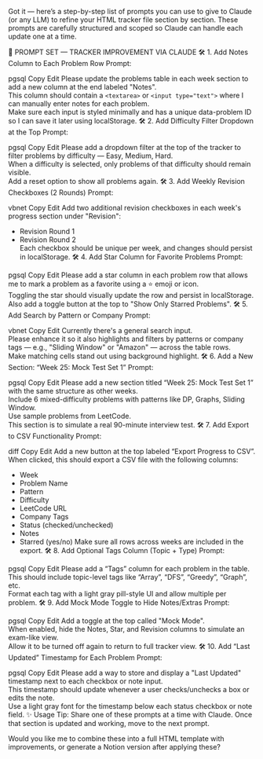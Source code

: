 Got it — here’s a step-by-step list of prompts you can use to give to Claude (or any LLM) to refine your HTML tracker file section by section. These prompts are carefully structured and scoped so Claude can handle each update one at a time.

🧩 PROMPT SET — TRACKER IMPROVEMENT VIA CLAUDE
🛠️ 1. Add Notes Column to Each Problem Row
Prompt:

pgsql
Copy
Edit
Please update the problems table in each week section to add a new column at the end labeled "Notes".  
This column should contain a `<textarea>` or `<input type="text">` where I can manually enter notes for each problem.  
Make sure each input is styled minimally and has a unique data-problem ID so I can save it later using localStorage.
🛠️ 2. Add Difficulty Filter Dropdown at the Top
Prompt:

pgsql
Copy
Edit
Please add a dropdown filter at the top of the tracker to filter problems by difficulty — Easy, Medium, Hard.  
When a difficulty is selected, only problems of that difficulty should remain visible.  
Add a reset option to show all problems again.
🛠️ 3. Add Weekly Revision Checkboxes (2 Rounds)
Prompt:

vbnet
Copy
Edit
Add two additional revision checkboxes in each week's progress section under "Revision":  
- Revision Round 1  
- Revision Round 2  
Each checkbox should be unique per week, and changes should persist in localStorage.
🛠️ 4. Add Star Column for Favorite Problems
Prompt:

pgsql
Copy
Edit
Please add a star column in each problem row that allows me to mark a problem as a favorite using a ⭐ emoji or icon.  
Toggling the star should visually update the row and persist in localStorage.  
Also add a toggle button at the top to "Show Only Starred Problems".
🛠️ 5. Add Search by Pattern or Company
Prompt:

vbnet
Copy
Edit
Currently there's a general search input.  
Please enhance it so it also highlights and filters by patterns or company tags — e.g., "Sliding Window" or "Amazon" — across the table rows.  
Make matching cells stand out using background highlight.
🛠️ 6. Add a New Section: “Week 25: Mock Test Set 1”
Prompt:

pgsql
Copy
Edit
Please add a new section titled “Week 25: Mock Test Set 1” with the same structure as other weeks.  
Include 6 mixed-difficulty problems with patterns like DP, Graphs, Sliding Window.  
Use sample problems from LeetCode.  
This section is to simulate a real 90-minute interview test.
🛠️ 7. Add Export to CSV Functionality
Prompt:

diff
Copy
Edit
Add a new button at the top labeled “Export Progress to CSV”.  
When clicked, this should export a CSV file with the following columns:
- Week
- Problem Name
- Pattern
- Difficulty
- LeetCode URL
- Company Tags
- Status (checked/unchecked)
- Notes
- Starred (yes/no)
Make sure all rows across weeks are included in the export.
🛠️ 8. Add Optional Tags Column (Topic + Type)
Prompt:

pgsql
Copy
Edit
Please add a “Tags” column for each problem in the table.  
This should include topic-level tags like “Array”, “DFS”, “Greedy”, “Graph”, etc.  
Format each tag with a light gray pill-style UI and allow multiple per problem.
🛠️ 9. Add Mock Mode Toggle to Hide Notes/Extras
Prompt:

pgsql
Copy
Edit
Add a toggle at the top called "Mock Mode".  
When enabled, hide the Notes, Star, and Revision columns to simulate an exam-like view.  
Allow it to be turned off again to return to full tracker view.
🛠️ 10. Add “Last Updated” Timestamp for Each Problem
Prompt:

pgsql
Copy
Edit
Please add a way to store and display a "Last Updated" timestamp next to each checkbox or note input.  
This timestamp should update whenever a user checks/unchecks a box or edits the note.  
Use a light gray font for the timestamp below each status checkbox or note field.
✨ Usage Tip:
Share one of these prompts at a time with Claude. Once that section is updated and working, move to the next prompt.

Would you like me to combine these into a full HTML template with improvements, or generate a Notion version after applying these?